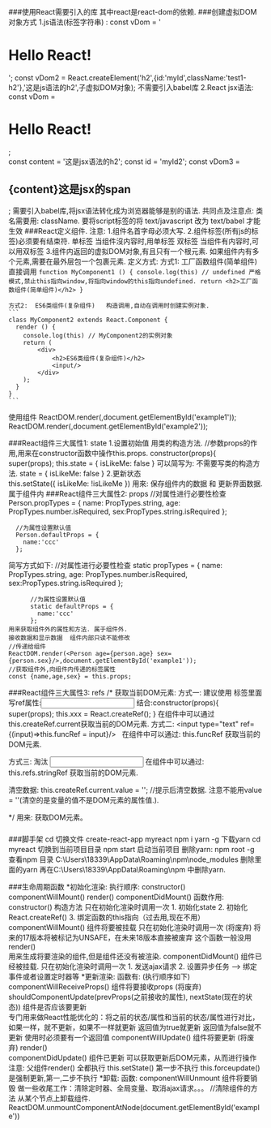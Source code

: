  ###使用React需要引入的库
    <script src="../js/react.development.js"></script>
    <script src="../js/react-dom.development.js"></script>
    <script src="../js/babel.min.js"></script>
    其中react是react-dom的依赖.
 ###创建虚拟DOM对象方式
   1.js语法(标签字符串) : 
       const vDom = '<h1>Hello React!</h1>'; 
       const vDom2 = React.createElement('h2',{id:'myId',className:'test1-h2'},'这是js语法的h2',子虚拟DOM对象);
        不需要引入babel库
   2.React jsx语法: 
       const vDom = <h1>Hello React!</h1>;  
       const content = '这是jsx语法的h2';
       const  id = 'myId2';
       const  vDom3 = <h2 id={id}>{content}<span>这是jsx的span</span></h2>;
       需要引入babel库,将jsx语法转化成为浏览器能够是别的语法.
   共同点及注意点: 
     类名需要用: className.
     要将script标签的将 text/javascript 改为 text/babel 才能生效
 ###React定义组件.
 注意: 1.组件名首字母必须大写.
           2.组件标签(所有js的标签)必须要有结束符.
                单标签  <xx  />    当组件沒内容时,用单标签
                双标签  <xx></xx>   当组件有内容时,可以用双标签
           3.组件内返回的虚拟DOM对象,有且只有一个根元素.
               如果组件内有多个元素,需要在最外层包一个包裹元素.
 定义方式:
    方式1: 工厂函数组件(简单组件)   直接调用
    ```
    function MyComponent1 () {
      console.log(this) // undefined 严格模式,禁止this指向window,将指向window的this指向undefined.
      return <h2>工厂函数组件(简单组件)</h2>
    }
    ```
    
    方式2:  ES6类组件(复杂组件)   构造调用,自动在调用时创建实例对象.
    ```
    class MyComponent2 extends React.Component {
      render () {
        console.log(this) // MyComponent2的实例对象
        return (
            <div>
                <h2>ES6类组件(复杂组件)</h2>
                <input/>
            </div>
        );
      }
    }
    ```
 使用组件
    ReactDOM.render(<MyComponent1></MyComponent1>,document.getElementById('example1'));
    ReactDOM.render(<MyComponent2 />,document.getElementById('example2'));


###React组件三大属性1: state
   1.设置初始值
    用类的构造方法.  //参数props的作用,用来在constructor函数中操作this.props.
        constructor(props){
          super(props);
          this.state = {
            isLikeMe: false
          }
    可以简写为: 不需要写类的构造方法.
           state = {
             isLikeMe: false
           }
    2.更新状态  
     this.setState({
          isLikeMe: !isLikeMe
     })
    用來: 保存组件内的数据  和  更新界面数据.属于组件内
###React组件三大属性2: props
    //对属性进行必要性检查
      Person.propTypes = {
        name: PropTypes.string,
        age: PropTypes.number.isRequired,
        sex:PropTypes.string.isRequired
      };
    
      //为属性设置默认值
      Person.defaultProps = {
        name:'ccc'
      };
      
 简写方式如下:
          //对属性进行必要性检查
          static propTypes = {
            name: PropTypes.string,
            age: PropTypes.number.isRequired,
            sex:PropTypes.string.isRequired
          };
      
          //为属性设置默认值
          static defaultProps = {
            name:'ccc'
          };
    用来获取组件外的属性和方法. 属于组件外.
    接收数据和显示数据  组件内部只读不能修改
    //传递给组件
    ReactDOM.render(<Person age={person.age} sex={person.sex}/>,document.getElementById('example1'));
    //获取组件外,向组件内传递的标签属性
    const {name,age,sex} = this.props;
###React组件三大属性3: refs
/*
获取当前DOM元素:
方式一:   建议使用
      标签里面写ref属性:<input type="text" ref={this.xxx}/>
      结合:constructor(props){
            super(props);
        this.xxx = React.createRef();
      }
      在组件中可以通过this.createRef.current获取当前的DOM元素.
方式二:
    <input type="text" ref={(input)=>this.funcRef = input}/>&nbsp;&nbsp;
    在组件中可以通过: this.funcRef 获取当前的DOM元素.

方式三:   淘汰
      <input type="text" ref="stringRef"/>
      在组件中可以通过: this.refs.stringRef 获取当前的DOM元素.

清空数据:
    this.createRef.current.value = ''; //提示后清空数据. 
    注意不能用value = ''(清空的是变量的值不是DOM元素的属性值.).

*/
  用来: 获取DOM元素。


###
###脚手架
   cd 切换文件
   create-react-app  myreact
   npm  i  yarn  -g   下载yarn
   cd  myreact      切换到当前项目目录
   npm start    启动当前项目
删除yarn: 
   npm root -g   查看npm 目录
   C:\Users\18339\AppData\Roaming\npm\node_modules
   删除里面的yarn
   再在C:\Users\18339\AppData\Roaming\npm 中删除yarn.

###生命周期函数
   *初始化渲染: 
        执行顺序:
              constructor()
              componentWillMount()
              render()
              componentDidMount()
        函数作用:
            constructor()  构造方法   只在初始化渲染时调用一次
                1. 初始化state
                2. 初始化React.createRef()
                3. 绑定函数的this指向（过去用,现在不用）
            componentWillMount()   组件将要被挂载  只在初始化渲染时调用一次 (将废弃)
                将来的17版本将被标记为UNSAFE，在未来18版本直接被废弃
                这个函数一般没用
            render()  
                用来生成将要渲染的组件,但是组件还没有被渲染.
            componentDidMount()   组件已经被挂载.  只在初始化渲染时调用一次
                1. 发送ajax请求
                2. 设置异步任务 --> 绑定事件或者设置定时器等
   *更新渲染:
        函数有:  (执行顺序如下)
            componentWillReceiveProps()   组件将要接收props  (将废弃)
            shouldComponentUpdate(prevProps(之前接收的属性), nextState(现在的状态))       组件是否应该要更新       
                专门用来做React性能优化的：将之前的状态/属性和当前的状态/属性进行对比，如果一样，就不更新，如果不一样就更新
                        返回值为true就更新
                        返回值为false就不更新
                使用时必须要有一个返回值
            componentWillUpdate()         组件将要更新  (将废弃)
            render()        
            componentDidUpdate()          组件已更新
                可以获取更新后DOM元素，从而进行操作
        注意: 父组件render() 全都执行
              this.setState() 第一步不执行
              this.forceupdate() 是强制更新,第一,二步不执行
   *卸载:
         函数: componentWillUnmount   组件将要销毁
               做一些收尾工作：清除定时器、全局变量、取消ajax请求。。。
                  //清除组件的方法  从某个节点上卸载组件.
                  ReactDOM.unmountComponentAtNode(document.getElementById('example'))

